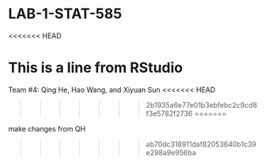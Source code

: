 # LAB-1-STAT-585

<<<<<<< HEAD


This is a line from RStudio
=======
Team #4: Qing He, Hao Wang, and Xiyuan Sun
<<<<<<< HEAD
>>>>>>> 2b1935a6e77e01b3ebfebc2c9cd8f3e5782f2736
=======

make changes from QH
>>>>>>> ab70dc318911daf82053640b1c39e298a9e956ba
